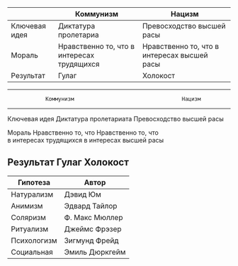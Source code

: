 
|                       |            Коммунизм     |         Нацизм                  | 
| --------------------- | ------------------------ | ------------------------------- |
| Ключевая идея         | Диктатура пролетариа     | Превосходство высшей расы       |
| Мораль                | Нравственно то, что в интересах трудящихся | Нравственно то, что в интересах высшей расы | 
| Результат             | Гулаг                    | Холокост                        | 

-------------------------------------------------------------------------------------
                Коммунизм                                  Нацизм 
--------------- ------------------------------------------ --------------------------- 
Ключевая идея   Диктатура пролетариата                     Превосходство высшей расы

Мораль          Нравственно то, что                        Нравственно то, что  
                в интересах трудящихся                     в интересах высшей расы 

Результат       Гулаг                                      Холокост
-------------------------------------------------------------------------------------

|Гипотеза      |Автор           |
|--------------|----------------|
|Натурализм    | Дэвид Юм       |
|Анимизм       | Эдвард Тайлор  |
|Соляризм      | Ф. Макс Мюллер |
|Ритуализм     | Джеймс Фрэзер  |
|Психологизм   | Зигмунд Фрейд  |
|Социальная    | Эмиль Дюркгейм |

